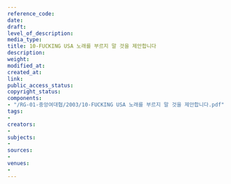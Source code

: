 ```yaml
---
reference_code: 
date: 
draft: 
level_of_description: 
media_type: 
title: 10-FUCKING USA 노래를 부르지 말 것을 제안합니다
description: 
weight: 
modified_at: 
created_at: 
link: 
public_access_status: 
copyright_status: 
components:
- "/RG-01-중앙여대협/2003/10-FUCKING USA 노래를 부르지 말 것을 제안합니다.pdf"
tags:
- 
creators:
- 
subjects:
- 
sources:
- 
venues:
- 
---
```

